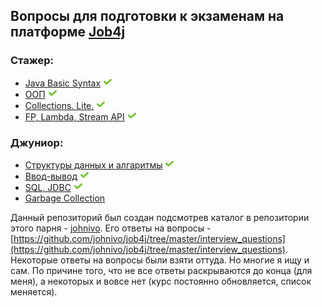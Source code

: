## Вопросы для подготовки к экзаменам на платформе [Job4j](https://job4j.ru/ "https://job4j.ru")

### Стажер:

+ [Java Basic Syntax](BasicSyntax.md#java-basic-syntax) ![icon][done]
+ [ООП](OOP.md#oop) ![icon][done]
+ [Collections. Lite.](CollectionsLite.md#collections-lite) ![icon][done]
+ [FP, Lambda, Stream API](FPLambdaStreamAPI.md#fp-lambda-stream-api) ![icon][done]

### Джуниор:

+ [Структуры данных и алгаритмы](CollectionsPro.md#collections-pro) ![icon][done]
+ [Ввод-вывод](IO.md#io) ![icon][done]
+ [SQL, JDBC](SQL.md#sql) ![icon][done]
+ [Garbage Collection](GQ.md#garbage-collection)

[done]:done.png

Данный репозиторий был создан подсмотрев каталог в репозитории этого парня - [johnivo](https://github.com/johnivo).
Его ответы на вопросы - [https://github.com/johnivo/job4j/tree/master/interview_questions](https://github.com/johnivo/job4j/tree/master/interview_questions).
Некоторые ответы на вопросы были взяти оттуда. Но многие я ищу и сам. По причине того, что не все ответы раскрываются
до конца (для меня), а некоторых и вовсе нет (курс постоянно обновляется, список меняется).